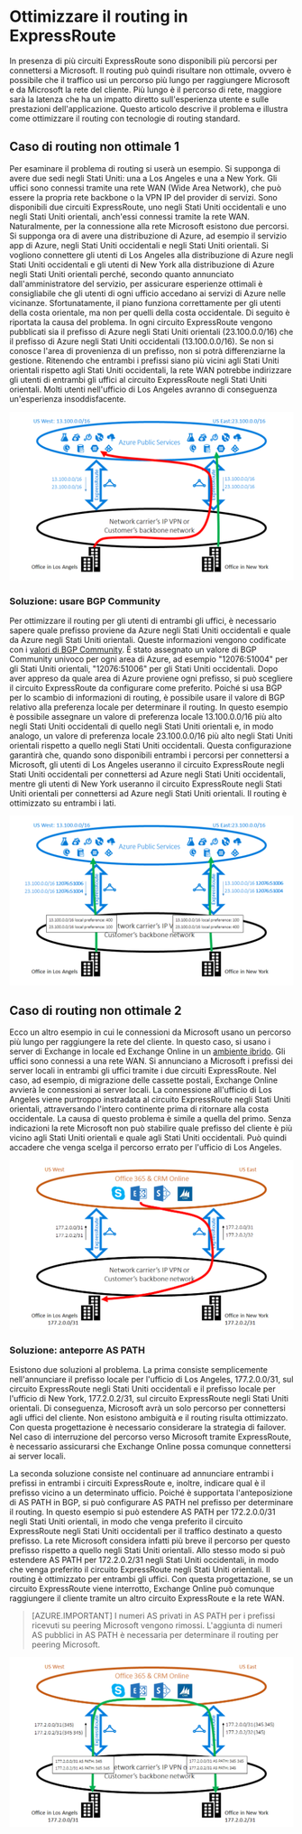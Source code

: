 <properties
   pageTitle="Ottimizzare il routing in ExpressRoute | Microsoft Azure"
   description="Questa pagina fornisce informazioni dettagliate su come ottimizzare il routing quando un cliente ha a disposizione più circuiti ExpressRoute per la connessione tra Microsoft e la rete aziendale del cliente."
   documentationCenter="na"
   services="expressroute"
   authors="charwen"
   manager="carmonm"
   editor=""/>
<tags
   ms.service="expressroute"
   ms.devlang="na"
   ms.topic="get-started-article"
   ms.tgt_pltfrm="na"
   ms.workload="infrastructure-services"
   ms.date="06/07/2016"
   ms.author="charwen"/>

# Ottimizzare il routing in ExpressRoute
In presenza di più circuiti ExpressRoute sono disponibili più percorsi per connettersi a Microsoft. Il routing può quindi risultare non ottimale, ovvero è possibile che il traffico usi un percorso più lungo per raggiungere Microsoft e da Microsoft la rete del cliente. Più lungo è il percorso di rete, maggiore sarà la latenza che ha un impatto diretto sull'esperienza utente e sulle prestazioni dell'applicazione. Questo articolo descrive il problema e illustra come ottimizzare il routing con tecnologie di routing standard.

## Caso di routing non ottimale 1
Per esaminare il problema di routing si userà un esempio. Si supponga di avere due sedi negli Stati Uniti: una a Los Angeles e una a New York. Gli uffici sono connessi tramite una rete WAN (Wide Area Network), che può essere la propria rete backbone o la VPN IP del provider di servizi. Sono disponibili due circuiti ExpressRoute, uno negli Stati Uniti occidentali e uno negli Stati Uniti orientali, anch'essi connessi tramite la rete WAN. Naturalmente, per la connessione alla rete Microsoft esistono due percorsi. Si supponga ora di avere una distribuzione di Azure, ad esempio il servizio app di Azure, negli Stati Uniti occidentali e negli Stati Uniti orientali. Si vogliono connettere gli utenti di Los Angeles alla distribuzione di Azure negli Stati Uniti occidentali e gli utenti di New York alla distribuzione di Azure negli Stati Uniti orientali perché, secondo quanto annunciato dall'amministratore del servizio, per assicurare esperienze ottimali è consigliabile che gli utenti di ogni ufficio accedano ai servizi di Azure nelle vicinanze. Sfortunatamente, il piano funziona correttamente per gli utenti della costa orientale, ma non per quelli della costa occidentale. Di seguito è riportata la causa del problema. In ogni circuito ExpressRoute vengono pubblicati sia il prefisso di Azure negli Stati Uniti orientali (23.100.0.0/16) che il prefisso di Azure negli Stati Uniti occidentali (13.100.0.0/16). Se non si conosce l'area di provenienza di un prefisso, non si potrà differenziarne la gestione. Ritenendo che entrambi i prefissi siano più vicini agli Stati Uniti orientali rispetto agli Stati Uniti occidentali, la rete WAN potrebbe indirizzare gli utenti di entrambi gli uffici al circuito ExpressRoute negli Stati Uniti orientali. Molti utenti nell'ufficio di Los Angeles avranno di conseguenza un'esperienza insoddisfacente.

![](./media/expressroute-optimize-routing/expressroute-case1-problem.png)

### Soluzione: usare BGP Community
Per ottimizzare il routing per gli utenti di entrambi gli uffici, è necessario sapere quale prefisso proviene da Azure negli Stati Uniti occidentali e quale da Azure negli Stati Uniti orientali. Queste informazioni vengono codificate con i [valori di BGP Community](expressroute-routing.md). È stato assegnato un valore di BGP Community univoco per ogni area di Azure, ad esempio "12076:51004" per gli Stati Uniti orientali, "12076:51006" per gli Stati Uniti occidentali. Dopo aver appreso da quale area di Azure proviene ogni prefisso, si può scegliere il circuito ExpressRoute da configurare come preferito. Poiché si usa BGP per lo scambio di informazioni di routing, è possibile usare il valore di BGP relativo alla preferenza locale per determinare il routing. In questo esempio è possibile assegnare un valore di preferenza locale 13.100.0.0/16 più alto negli Stati Uniti occidentali di quello negli Stati Uniti orientali e, in modo analogo, un valore di preferenza locale 23.100.0.0/16 più alto negli Stati Uniti orientali rispetto a quello negli Stati Uniti occidentali. Questa configurazione garantirà che, quando sono disponibili entrambi i percorsi per connettersi a Microsoft, gli utenti di Los Angeles useranno il circuito ExpressRoute negli Stati Uniti occidentali per connettersi ad Azure negli Stati Uniti occidentali, mentre gli utenti di New York useranno il circuito ExpressRoute negli Stati Uniti orientali per connettersi ad Azure negli Stati Uniti orientali. Il routing è ottimizzato su entrambi i lati.

![](./media/expressroute-optimize-routing/expressroute-case1-solution.png)

## Caso di routing non ottimale 2
Ecco un altro esempio in cui le connessioni da Microsoft usano un percorso più lungo per raggiungere la rete del cliente. In questo caso, si usano i server di Exchange in locale ed Exchange Online in un [ambiente ibrido](https://technet.microsoft.com/library/jj200581%28v=exchg.150%29.aspx). Gli uffici sono connessi a una rete WAN. Si annunciano a Microsoft i prefissi dei server locali in entrambi gli uffici tramite i due circuiti ExpressRoute. Nel caso, ad esempio, di migrazione delle cassette postali, Exchange Online avvierà le connessioni ai server locali. La connessione all'ufficio di Los Angeles viene purtroppo instradata al circuito ExpressRoute negli Stati Uniti orientali, attraversando l'intero continente prima di ritornare alla costa occidentale. La causa di questo problema è simile a quella del primo. Senza indicazioni la rete Microsoft non può stabilire quale prefisso del cliente è più vicino agli Stati Uniti orientali e quale agli Stati Uniti occidentali. Può quindi accadere che venga scelga il percorso errato per l'ufficio di Los Angeles.

![](./media/expressroute-optimize-routing/expressroute-case2-problem.png)

### Soluzione: anteporre AS PATH
Esistono due soluzioni al problema. La prima consiste semplicemente nell'annunciare il prefisso locale per l'ufficio di Los Angeles, 177.2.0.0/31, sul circuito ExpressRoute negli Stati Uniti occidentali e il prefisso locale per l'ufficio di New York, 177.2.0.2/31, sul circuito ExpressRoute negli Stati Uniti orientali. Di conseguenza, Microsoft avrà un solo percorso per connettersi agli uffici del cliente. Non esistono ambiguità e il routing risulta ottimizzato. Con questa progettazione è necessario considerare la strategia di failover. Nel caso di interruzione del percorso verso Microsoft tramite ExpressRoute, è necessario assicurarsi che Exchange Online possa comunque connettersi ai server locali.

La seconda soluzione consiste nel continuare ad annunciare entrambi i prefissi in entrambi i circuiti ExpressRoute e, inoltre, indicare qual è il prefisso vicino a un determinato ufficio. Poiché è supportata l'anteposizione di AS PATH in BGP, si può configurare AS PATH nel prefisso per determinare il routing. In questo esempio si può estendere AS PATH per 172.2.0.0/31 negli Stati Uniti orientali, in modo che venga preferito il circuito ExpressRoute negli Stati Uniti occidentali per il traffico destinato a questo prefisso. La rete Microsoft considera infatti più breve il percorso per questo prefisso rispetto a quello negli Stati Uniti orientali. Allo stesso modo si può estendere AS PATH per 172.2.0.2/31 negli Stati Uniti occidentali, in modo che venga preferito il circuito ExpressRoute negli Stati Uniti orientali. Il routing è ottimizzato per entrambi gli uffici. Con questa progettazione, se un circuito ExpressRoute viene interrotto, Exchange Online può comunque raggiungere il cliente tramite un altro circuito ExpressRoute e la rete WAN.

>[AZURE.IMPORTANT] I numeri AS privati in AS PATH per i prefissi ricevuti su peering Microsoft vengono rimossi. L'aggiunta di numeri AS pubblici in AS PATH è necessaria per determinare il routing per peering Microsoft.

![](./media/expressroute-optimize-routing/expressroute-case2-solution.png)

<!---HONumber=AcomDC_0615_2016-->